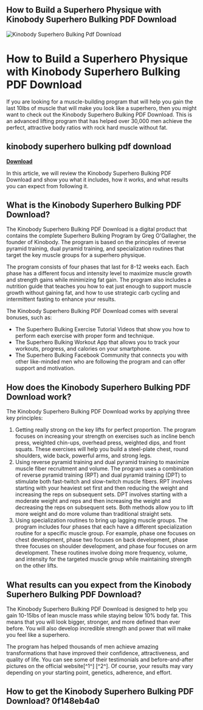 ## How to Build a Superhero Physique with Kinobody Superhero Bulking PDF Download

 
![Kinobody Superhero Bulking Pdf Download](https://encrypted-tbn2.gstatic.com/images?q=tbn:ANd9GcTWqpLKtUUoihUWIwx_LFUoFXos8RmQRWRcuf5Fm-kxH6y2ZYgMMMNqWo2v)

 
# How to Build a Superhero Physique with Kinobody Superhero Bulking PDF Download
 
If you are looking for a muscle-building program that will help you gain the last 10lbs of muscle that will make you look like a superhero, then you might want to check out the Kinobody Superhero Bulking PDF Download. This is an advanced lifting program that has helped over 30,000 men achieve the perfect, attractive body ratios with rock hard muscle without fat.
 
## kinobody superhero bulking pdf download


[**Download**](https://www.google.com/url?q=https%3A%2F%2Furlgoal.com%2F2tKraR&sa=D&sntz=1&usg=AOvVaw2zkQlG0yTnPjbjD9Sr_ata)

 
In this article, we will review the Kinobody Superhero Bulking PDF Download and show you what it includes, how it works, and what results you can expect from following it.
 
## What is the Kinobody Superhero Bulking PDF Download?
 
The Kinobody Superhero Bulking PDF Download is a digital product that contains the complete Superhero Bulking Program by Greg O'Gallagher, the founder of Kinobody. The program is based on the principles of reverse pyramid training, dual pyramid training, and specialization routines that target the key muscle groups for a superhero physique.
 
The program consists of four phases that last for 8-12 weeks each. Each phase has a different focus and intensity level to maximize muscle growth and strength gains while minimizing fat gain. The program also includes a nutrition guide that teaches you how to eat just enough to support muscle growth without gaining fat, and how to use strategic carb cycling and intermittent fasting to enhance your results.
 
The Kinobody Superhero Bulking PDF Download comes with several bonuses, such as:
 
- The Superhero Bulking Exercise Tutorial Videos that show you how to perform each exercise with proper form and technique.
- The Superhero Bulking Workout App that allows you to track your workouts, progress, and calories on your smartphone.
- The Superhero Bulking Facebook Community that connects you with other like-minded men who are following the program and can offer support and motivation.

## How does the Kinobody Superhero Bulking PDF Download work?
 
The Kinobody Superhero Bulking PDF Download works by applying three key principles:

1. Getting really strong on the key lifts for perfect proportion. The program focuses on increasing your strength on exercises such as incline bench press, weighted chin-ups, overhead press, weighted dips, and front squats. These exercises will help you build a steel-plate chest, round shoulders, wide back, powerful arms, and strong legs.
2. Using reverse pyramid training and dual pyramid training to maximize muscle fiber recruitment and volume. The program uses a combination of reverse pyramid training (RPT) and dual pyramid training (DPT) to stimulate both fast-twitch and slow-twitch muscle fibers. RPT involves starting with your heaviest set first and then reducing the weight and increasing the reps on subsequent sets. DPT involves starting with a moderate weight and reps and then increasing the weight and decreasing the reps on subsequent sets. Both methods allow you to lift more weight and do more volume than traditional straight sets.
3. Using specialization routines to bring up lagging muscle groups. The program includes four phases that each have a different specialization routine for a specific muscle group. For example, phase one focuses on chest development, phase two focuses on back development, phase three focuses on shoulder development, and phase four focuses on arm development. These routines involve doing more frequency, volume, and intensity for the targeted muscle group while maintaining strength on the other lifts.

## What results can you expect from the Kinobody Superhero Bulking PDF Download?
 
The Kinobody Superhero Bulking PDF Download is designed to help you gain 10-15lbs of lean muscle mass while staying below 10% body fat. This means that you will look bigger, stronger, and more defined than ever before. You will also develop incredible strength and power that will make you feel like a superhero.
 
The program has helped thousands of men achieve amazing transformations that have improved their confidence, attractiveness, and quality of life. You can see some of their testimonials and before-and-after pictures on the official website[^1^] [^2^]. Of course, your results may vary depending on your starting point, genetics, adherence, and effort.
 
## How to get the Kinobody Superhero Bulking PDF Download? 0f148eb4a0
